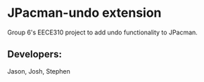 JPacman-undo extension
=================

Group 6's EECE310 project to add undo functionality to JPacman.

Developers:  
----------------
Jason, Josh, Stephen
